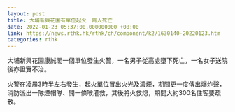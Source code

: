 ```yaml
---
layout: post
title: 大埔新興花園有單位起火　兩人死亡
date: 2022-01-23 05:37:00.000000000 +08:00
link: https://news.rthk.hk/rthk/ch/component/k2/1630140-20220123.htm
categories: rthk
---
```


大埔新興花園康誠閣一個單位發生火警，一名男子從高處墮下死亡，一名女子送院後亦證實不治。

火警在凌晨3時半左右發生，起火單位冒出火光及濃煙，期間更一度傳出爆炸聲，消防派出一隊煙帽隊、開一條喉灌救，其後將火救熄，期間大約300名住客要疏散。
